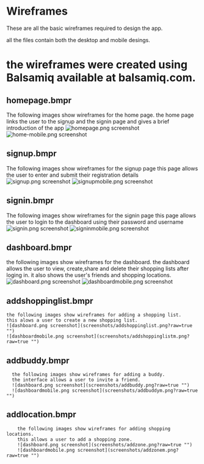 # Wireframes

These are all the basic wireframes required to design the app.

all the files contain both the desktop and mobile desings.

# the wireframes were created using Balsamiq available at balsamiq.com.

## homepage.bmpr
  The following images show wireframes for the home page.
  the home page links the user to the signup and the signin page and gives a brief introduction of the app
  ![homepage.png screenshot](screenshots/homepage.png?raw=true "")
  ![home-mobile.png screenshot](screenshots/home-mobile.png?raw=true "")

## signup.bmpr
  The following images show wireframes for the signup page
  this page allows the user to enter and submit their registration details
  ![signup.png screenshot](screenshots/signup.png?raw=true "")
  ![signupmobile.png screenshot](screenshots/signupmobile.png?raw=true "")

## signin.bmpr
  The following images show wireframes for the signin page
  this page allows the user to login to the dashboard using their password and username
  ![signin.png screenshot](screenshots/signin.png?raw=true "")
  ![signinmobile.png screenshot](screenshots/signinmobile.png?raw=true "")

## dashboard.bmpr
  the following images show wireframes for the dashboard.
  the dashboard allows the user to view, create,share and delete their shopping lists after loging in. it also shows the user's friends and shopping locations.
  ![dashboard.png screenshot](screenshots/dashboard.png?raw=true "")
  ![dashboardmobile.png screenshot](screenshots/dashboardmobile.png?raw=true "")

## addshoppinglist.bmpr
    the following images show wireframes for adding a shopping list.
    this alows a user to create a new shopping list.
    ![dashboard.png screenshot](screenshots/addshoppinglist.png?raw=true "")
    ![dashboardmobile.png screenshot](screenshots/addshoppinglistm.png?raw=true "")
## addbuddy.bmpr
      the following images show wireframes for adding a buddy.
      the interface allows a user to invite a friend.
      ![dashboard.png screenshot](screenshots/addbuddy.png?raw=true "")
      ![dashboardmobile.png screenshot](screenshots/addbuddym.png?raw=true "")
## addlocation.bmpr
        the following images show wireframes for adding shopping locations.
        this allows a user to add a shopping zone.
        ![dashboard.png screenshot](screenshots/addzone.png?raw=true "")
        ![dashboardmobile.png screenshot](screenshots/addzonem.png?raw=true "")
